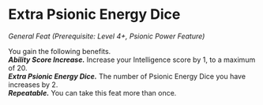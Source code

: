 # Extra Psionic Energy Dice
*General Feat (Prerequisite: Level 4+, Psionic Power Feature)*

You gain the following benefits.  
***Ability Score Increase.*** Increase your Intelligence score by 1, to a maximum of 20.  
***Extra Psionic Energy Dice.*** The number of Psionic Energy Dice you have increases by 2.  
***Repeatable.*** You can take this feat more than once.